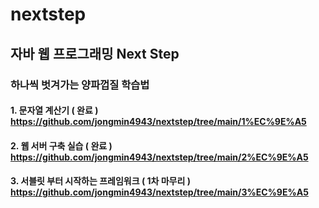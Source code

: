 # nextstep

## 자바 웹 프로그래밍 Next Step
### 하나씩 벗겨가는 양파껍질 학습법

#### 1. 문자열 계산기 ( 완료 ) https://github.com/jongmin4943/nextstep/tree/main/1%EC%9E%A5
#### 2. 웹 서버 구축 실습 ( 완료 ) https://github.com/jongmin4943/nextstep/tree/main/2%EC%9E%A5
#### 3. 서블릿 부터 시작하는 프레임워크 ( 1차 마무리 ) https://github.com/jongmin4943/nextstep/tree/main/3%EC%9E%A5
